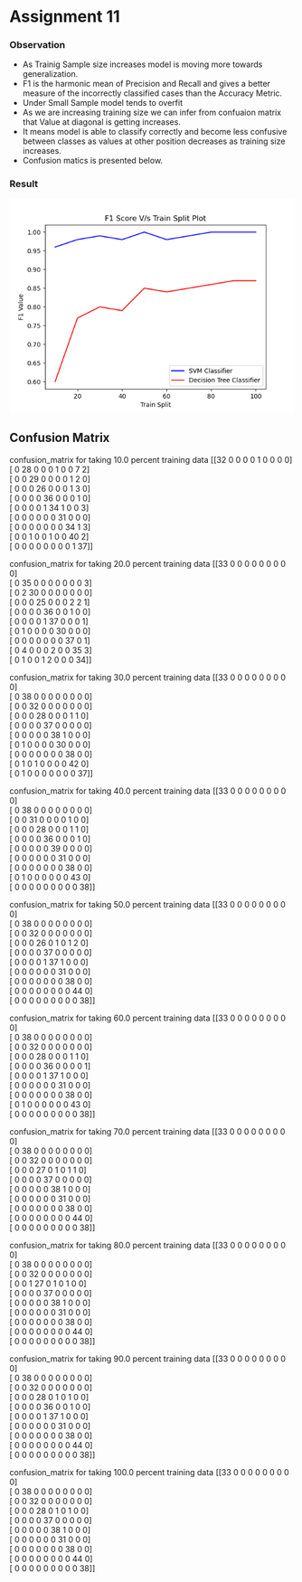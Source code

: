 # Assignment 11
### Observation
- As Trainig Sample size increases model is moving more towards generalization. 
- F1 is the harmonic mean of Precision and Recall and gives a better measure of the incorrectly classified cases than the Accuracy Metric.
- Under Small Sample model tends to overfit
- As we are increasing training size we can infer from confuaion matrix that Value at diagonal is getting increases. 
- It means model is able to classify correctly and become less confusive between classes as values at other position decreases as training size increases.
- Confusion matics is presented below.
### Result
![alt text](https://github.com/anurag-saraswat/MNIST_Example/blob/Assignment_11/mnist/Figure_1.png)

## Confusion Matrix

confusion_matrix for taking 10.0 percent training data
[[32  0  0  0  0  1  0  0  0  0]\
 [ 0 28  0  0  0  1  0  0  7  2]\
 [ 0  0 29  0  0  0  0  1  2  0]\
 [ 0  0  0 26  0  0  0  1  3  0]\
 [ 0  0  0  0 36  0  0  0  1  0]\
 [ 0  0  0  0  1 34  1  0  0  3]\
 [ 0  0  0  0  0  0 31  0  0  0]\
 [ 0  0  0  0  0  0  0 34  1  3]\
 [ 0  0  1  0  0  1  0  0 40  2]\
 [ 0  0  0  0  0  0  0  0  1 37]]

confusion_matrix for taking 20.0 percent training data
[[33  0  0  0  0  0  0  0  0  0]\
 [ 0 35  0  0  0  0  0  0  0  3]\
 [ 0  2 30  0  0  0  0  0  0  0]\
 [ 0  0  0 25  0  0  0  2  2  1]\
 [ 0  0  0  0 36  0  0  1  0  0]\
 [ 0  0  0  0  1 37  0  0  0  1]\
 [ 0  1  0  0  0  0 30  0  0  0]\
 [ 0  0  0  0  0  0  0 37  0  1]\
 [ 0  4  0  0  0  2  0  0 35  3]\
 [ 0  1  0  0  1  2  0  0  0 34]]

confusion_matrix for taking 30.0 percent training data
[[33  0  0  0  0  0  0  0  0  0]\
 [ 0 38  0  0  0  0  0  0  0  0]\
 [ 0  0 32  0  0  0  0  0  0  0]\
 [ 0  0  0 28  0  0  0  1  1  0]\
 [ 0  0  0  0 37  0  0  0  0  0]\
 [ 0  0  0  0  0 38  1  0  0  0]\
 [ 0  1  0  0  0  0 30  0  0  0]\
 [ 0  0  0  0  0  0  0 38  0  0]\
 [ 0  1  0  1  0  0  0  0 42  0]\
 [ 0  1  0  0  0  0  0  0  0 37]]

confusion_matrix for taking 40.0 percent training data
[[33  0  0  0  0  0  0  0  0  0]\
 [ 0 38  0  0  0  0  0  0  0  0]\
 [ 0  0 31  0  0  0  0  1  0  0]\
 [ 0  0  0 28  0  0  0  1  1  0]\
 [ 0  0  0  0 36  0  0  0  1  0]\
 [ 0  0  0  0  0 39  0  0  0  0]\
 [ 0  0  0  0  0  0 31  0  0  0]\
 [ 0  0  0  0  0  0  0 38  0  0]\
 [ 0  1  0  0  0  0  0  0 43  0]\
 [ 0  0  0  0  0  0  0  0  0 38]]

confusion_matrix for taking 50.0 percent training data
[[33  0  0  0  0  0  0  0  0  0]\
 [ 0 38  0  0  0  0  0  0  0  0]\
 [ 0  0 32  0  0  0  0  0  0  0]\
 [ 0  0  0 26  0  1  0  1  2  0]\
 [ 0  0  0  0 37  0  0  0  0  0]\
 [ 0  0  0  0  1 37  1  0  0  0]\
 [ 0  0  0  0  0  0 31  0  0  0]\
 [ 0  0  0  0  0  0  0 38  0  0]\
 [ 0  0  0  0  0  0  0  0 44  0]\
 [ 0  0  0  0  0  0  0  0  0 38]]

confusion_matrix for taking 60.0 percent training data
[[33  0  0  0  0  0  0  0  0  0]\
 [ 0 38  0  0  0  0  0  0  0  0]\
 [ 0  0 32  0  0  0  0  0  0  0]\
 [ 0  0  0 28  0  0  0  1  1  0]\
 [ 0  0  0  0 36  0  0  0  0  1]\
 [ 0  0  0  0  1 37  1  0  0  0]\
 [ 0  0  0  0  0  0 31  0  0  0]\
 [ 0  0  0  0  0  0  0 38  0  0]\
 [ 0  1  0  0  0  0  0  0 43  0]\
 [ 0  0  0  0  0  0  0  0  0 38]]

confusion_matrix for taking 70.0 percent training data
[[33  0  0  0  0  0  0  0  0  0]\
 [ 0 38  0  0  0  0  0  0  0  0]\
 [ 0  0 32  0  0  0  0  0  0  0]\
 [ 0  0  0 27  0  1  0  1  1  0]\
 [ 0  0  0  0 37  0  0  0  0  0]\
 [ 0  0  0  0  0 38  1  0  0  0]\
 [ 0  0  0  0  0  0 31  0  0  0]\
 [ 0  0  0  0  0  0  0 38  0  0]\
 [ 0  0  0  0  0  0  0  0 44  0]\
 [ 0  0  0  0  0  0  0  0  0 38]]

confusion_matrix for taking 80.0 percent training data
[[33  0  0  0  0  0  0  0  0  0]\
 [ 0 38  0  0  0  0  0  0  0  0]\
 [ 0  0 32  0  0  0  0  0  0  0]\
 [ 0  0  1 27  0  1  0  1  0  0]\
 [ 0  0  0  0 37  0  0  0  0  0]\
 [ 0  0  0  0  0 38  1  0  0  0]\
 [ 0  0  0  0  0  0 31  0  0  0]\
 [ 0  0  0  0  0  0  0 38  0  0]\
 [ 0  0  0  0  0  0  0  0 44  0]\
 [ 0  0  0  0  0  0  0  0  0 38]]

confusion_matrix for taking 90.0 percent training data
[[33  0  0  0  0  0  0  0  0  0]\
 [ 0 38  0  0  0  0  0  0  0  0]\
 [ 0  0 32  0  0  0  0  0  0  0]\
 [ 0  0  0 28  0  1  0  1  0  0]\
 [ 0  0  0  0 36  0  0  1  0  0]\
 [ 0  0  0  0  1 37  1  0  0  0]\
 [ 0  0  0  0  0  0 31  0  0  0]\
 [ 0  0  0  0  0  0  0 38  0  0]\
 [ 0  0  0  0  0  0  0  0 44  0]\
 [ 0  0  0  0  0  0  0  0  0 38]]

confusion_matrix for taking 100.0 percent training data
[[33  0  0  0  0  0  0  0  0  0]\
 [ 0 38  0  0  0  0  0  0  0  0]\
 [ 0  0 32  0  0  0  0  0  0  0]\
 [ 0  0  0 28  0  1  0  1  0  0]\
 [ 0  0  0  0 37  0  0  0  0  0]\
 [ 0  0  0  0  0 38  1  0  0  0]\
 [ 0  0  0  0  0  0 31  0  0  0]\
 [ 0  0  0  0  0  0  0 38  0  0]\
 [ 0  0  0  0  0  0  0  0 44  0]\
 [ 0  0  0  0  0  0  0  0  0 38]]
